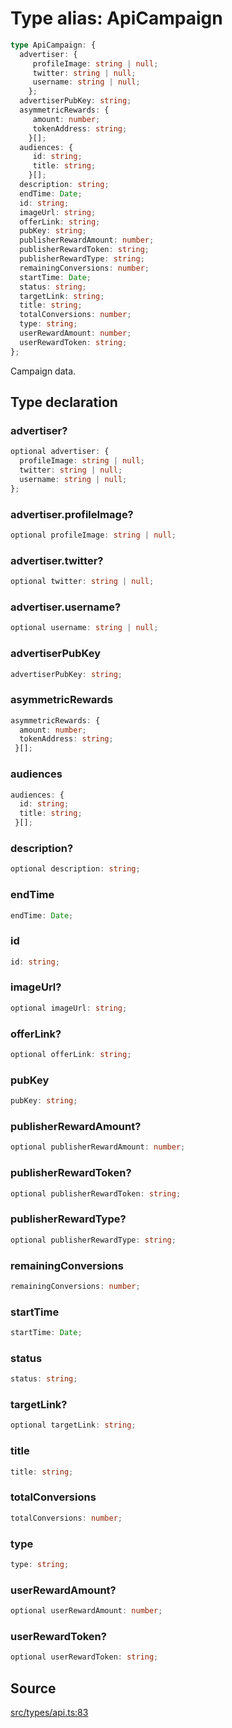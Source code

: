 # Type alias: ApiCampaign

```ts
type ApiCampaign: {
  advertiser: {
     profileImage: string | null;
     twitter: string | null;
     username: string | null;
    };
  advertiserPubKey: string;
  asymmetricRewards: {
     amount: number;
     tokenAddress: string;
    }[];
  audiences: {
     id: string;
     title: string;
    }[];
  description: string;
  endTime: Date;
  id: string;
  imageUrl: string;
  offerLink: string;
  pubKey: string;
  publisherRewardAmount: number;
  publisherRewardToken: string;
  publisherRewardType: string;
  remainingConversions: number;
  startTime: Date;
  status: string;
  targetLink: string;
  title: string;
  totalConversions: number;
  type: string;
  userRewardAmount: number;
  userRewardToken: string;
};
```

Campaign data.

## Type declaration

### advertiser?

```ts
optional advertiser: {
  profileImage: string | null;
  twitter: string | null;
  username: string | null;
};
```

### advertiser.profileImage?

```ts
optional profileImage: string | null;
```

### advertiser.twitter?

```ts
optional twitter: string | null;
```

### advertiser.username?

```ts
optional username: string | null;
```

### advertiserPubKey

```ts
advertiserPubKey: string;
```

### asymmetricRewards

```ts
asymmetricRewards: {
  amount: number;
  tokenAddress: string;
 }[];
```

### audiences

```ts
audiences: {
  id: string;
  title: string;
 }[];
```

### description?

```ts
optional description: string;
```

### endTime

```ts
endTime: Date;
```

### id

```ts
id: string;
```

### imageUrl?

```ts
optional imageUrl: string;
```

### offerLink?

```ts
optional offerLink: string;
```

### pubKey

```ts
pubKey: string;
```

### publisherRewardAmount?

```ts
optional publisherRewardAmount: number;
```

### publisherRewardToken?

```ts
optional publisherRewardToken: string;
```

### publisherRewardType?

```ts
optional publisherRewardType: string;
```

### remainingConversions

```ts
remainingConversions: number;
```

### startTime

```ts
startTime: Date;
```

### status

```ts
status: string;
```

### targetLink?

```ts
optional targetLink: string;
```

### title

```ts
title: string;
```

### totalConversions

```ts
totalConversions: number;
```

### type

```ts
type: string;
```

### userRewardAmount?

```ts
optional userRewardAmount: number;
```

### userRewardToken?

```ts
optional userRewardToken: string;
```

## Source

[src/types/api.ts:83](https://github.com/torque-labs/torque-ts-sdk/blob/60b058a1261e69e5eb8f4ad7130e050df24bb92d/src/types/api.ts#L83)
